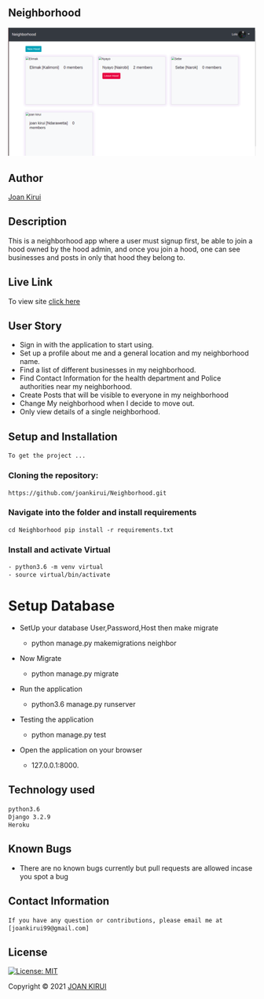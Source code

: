 ## Neighborhood
![Awards!](static/images/hood.png)
## Author
[Joan Kirui](https://github.com/joankirui)

## Description

This is a neighborhood app where a user must signup first, be able to join a hood owned by the hood admin, and once you join a hood, one can see businesses and posts in only that hood they belong to.


## Live Link
To view site [click here](https://hoodjk.herokuapp.com/)

## User Story
* Sign in with the application to start using.
* Set up a profile about me and a general location and my neighborhood name.
* Find a list of different businesses in my neighborhood.
* Find Contact Information for the health department and Police authorities near my neighborhood.
* Create Posts that will be visible to everyone in my neighborhood
* Change My neighborhood when I decide to move out.
* Only view details of a single neighborhood.

## Setup and Installation
    To get the project ...

### Cloning the repository:
    https://github.com/joankirui/Neighborhood.git

### Navigate into the folder and install requirements
    cd Neighborhood pip install -r requirements.txt

### Install and activate Virtual
    - python3.6 -m venv virtual 
    - source virtual/bin/activate  

# Setup Database 
* SetUp your database User,Password,Host then make migrate
   - python manage.py makemigrations neighbor

* Now Migrate 
   - python manage.py migrate 

* Run the application
   - python3.6 manage.py runserver

* Testing the application
   - python manage.py test

* Open the application on your browser 
   - 127.0.0.1:8000.

## Technology used
    python3.6
    Django 3.2.9
    Heroku

## Known Bugs
* There are no known bugs currently but pull requests are allowed incase you spot a bug

## Contact Information
    If you have any question or contributions, please email me at [joankirui99@gmail.com]

## License
[![License: MIT](https://img.shields.io/badge/License-MIT-yellow.svg)](LICENSE)

Copyright © 2021  [JOAN KIRUI](https://github.com/joankirui)

